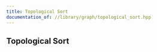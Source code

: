 ```yaml
---
title: Topological Sort
documentation_of: //library/graph/topological_sort.hpp
---
```

## Topological Sort